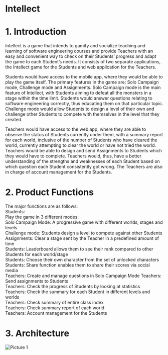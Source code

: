 # Intellect

# 1. Introduction
Intellect is a game that intends to gamify and socialize teaching and learning of software engineering courses and provide Teachers with an easy and convenient way to check on their Students’ progress and adapt the game to each Student’s needs. It consists of two separate applications, the Intellect game for the Students and web application for the Teachers.

Students would have access to the mobile app, where they would be able to play the game itself. The primary features in the game are: Solo Campaign mode, Challenge mode and Assignments. Solo Campaign mode is the main feature of Intellect, with Students aiming to defeat all the monsters in a stage within the time limit. Students would answer questions relating to software engineering correctly, thus educating them on that particular topic. Challenge mode would allow Students to design a level of their own and challenge other Students to compete with themselves in the level that they created.

Teachers would have access to the web app, where they are able to observe the status of Students currently under them, with a summary report for each world, inclusive of the number of Students who have cleared the world, currently attempting to clear the world or have not tried the world. Teachers would be able to design and send Assignments to Students which they would have to complete. Teachers would, thus, have a better understanding of the strengths and weaknesses of each Student based on which question each Student consistently got wrong. The Teachers are also in charge of account management for the Students.

# 2. Product Functions
The major functions are as follows:                                                                                                                                 
Students:                                                                                                                                                         
Play the game in 3 different modes:                                                                                                                               
Solo Campaign Mode: A progressive game with different worlds, stages and levels                                                                                   
Challenge mode: Students design a level to compete against other Students                                                                                       
Assignments: Clear a stage sent by the Teacher in a predefined amount of time                                                                                       
Students: Leaderboard allows them to see their rank compared to other Students for each world/stage                                                               
Students: Choose their own character from the set of unlocked characters                                                                                         
Students: Share function enables them to share their scores via social media                                                                                     
Teachers: Create and manage questions in Solo Campaign Mode Teachers: Send assignments to Students                                                               
Teachers: Check the progress of Students by looking at statistics                                                                                                 
Teachers: Check the summary for each Student in different levels and worlds                                                                                       
Teachers: Check summary of entire class index                                                                                                                     
Teachers: Check summary report of each world                                                                                                                     
Teachers: Account management for the Students                                                                                                                     

# 3. Architecture
![Picture 1](https://user-images.githubusercontent.com/56465845/118632030-a0135900-b802-11eb-9dd9-6b6bf64f8a2d.png)
